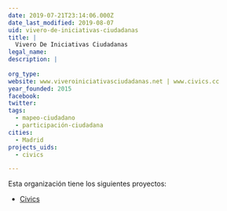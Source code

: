 ```yaml
---
date: 2019-07-21T23:14:06.000Z
date_last_modified: 2019-08-07
uid: vivero-de-iniciativas-ciudadanas
title: |
  Vivero De Iniciativas Ciudadanas
legal_name: 
description: |
  
org_type: 
website: www.viveroiniciativasciudadanas.net | www.civics.cc
year_founded: 2015
facebook: 
twitter: 
tags:
  - mapeo-ciudadano
  - participación-ciudadana
cities: 
  - Madrid
projects_uids:
  - civics

---
```


Esta organización tiene los siguientes proyectos:

- [Civics](/proyectos/civics)

